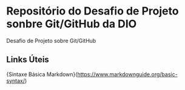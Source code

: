 # Repositório do Desafio de Projeto sonbre Git/GitHub da DIO
Desafio de Projeto sobre Git/GitHub

## Links Úteis
{Sintaxe Básica Markdown}(https://www.markdownguide.org/basic-syntax/)
